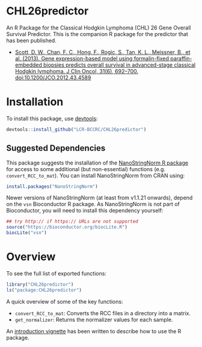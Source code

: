 # CHL26predictor
An R Package for the Classical Hodgkin Lymphoma (CHL) 26 Gene Overall Survival Predictor. This is the companion R package for the predictor that has been published.

* [Scott, D. W., Chan, F. C., Hong, F., Rogic, S., Tan, K. L., Meissner, B., et al. (2013). Gene expression-based model using formalin-fixed paraffin-embedded biopsies predicts overall survival in advanced-stage classical Hodgkin lymphoma. J Clin Oncol, 31(6), 692–700. doi:10.1200/JCO.2012.43.4589](http://www.ncbi.nlm.nih.gov/pubmed/23182984)

# Installation

To install this package, use [devtools](https://cran.r-project.org/web/packages/devtools/index.html):

```r
devtools::install_github("LCR-BCCRC/CHL26predictor")
```

## Suggested Dependencies 

This package suggests the installation of the [NanoStringNorm R package](https://cran.r-project.org/web/packages/NanoStringNorm/index.html) for access to some additional (but non-essential) functions (e.g. `convert_RCC_to_mat`). You can install NanoStringNorm from CRAN using:

```r
install.packages("NanoStringNorm")
```

Newer versions of NanoStringNorm (at least from v1.1.21 onwards), depend on the `vsn` Bioconductor R package. As NanoStringNorm is not part of Bioconductor, you will need to install this dependency yourself:

```r
## try http:// if https:// URLs are not supported
source("https://bioconductor.org/biocLite.R")
biocLite("vsn")
```

# Overview

To see the full list of exported functions:

```r
library("CHL26predictor")
ls("package:CHL26predictor")
```

A quick overview of some of the key functions:

* `convert_RCC_to_mat`: Converts the RCC files in a directory into a matrix. 
* `get_normalizer`: Returns the normalizer values for each sample.

An [introduction vignette](http://htmlpreview.github.io/?https://github.com/tinyheero/CHL26predictor/blob/master/vignettes/introduction.html) has been written to describe how to use the R package.
